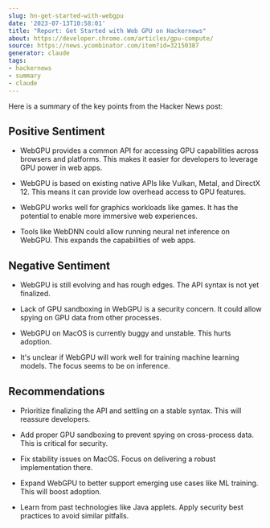 ```yaml
---
slug: hn-get-started-with-webgpu
date: '2023-07-13T10:58:01'
title: "Report: Get Started with Web GPU on Hackernews"
about: https://developer.chrome.com/articles/gpu-compute/
source: https://news.ycombinator.com/item?id=32150387
generator: claude
tags:
- hackernews
- summary
- claude
---
```


Here is a summary of the key points from the Hacker News post:

## Positive Sentiment

- WebGPU provides a common API for accessing GPU capabilities across browsers and platforms. This makes it easier for developers to leverage GPU power in web apps.

- WebGPU is based on existing native APIs like Vulkan, Metal, and DirectX 12. This means it can provide low overhead access to GPU features.

- WebGPU works well for graphics workloads like games. It has the potential to enable more immersive web experiences.

- Tools like WebDNN could allow running neural net inference on WebGPU. This expands the capabilities of web apps.

## Negative Sentiment 

- WebGPU is still evolving and has rough edges. The API syntax is not yet finalized.

- Lack of GPU sandboxing in WebGPU is a security concern. It could allow spying on GPU data from other processes.

- WebGPU on MacOS is currently buggy and unstable. This hurts adoption.

- It's unclear if WebGPU will work well for training machine learning models. The focus seems to be on inference.

## Recommendations

- Prioritize finalizing the API and settling on a stable syntax. This will reassure developers.

- Add proper GPU sandboxing to prevent spying on cross-process data. This is critical for security. 

- Fix stability issues on MacOS. Focus on delivering a robust implementation there.

- Expand WebGPU to better support emerging use cases like ML training. This will boost adoption.

- Learn from past technologies like Java applets. Apply security best practices to avoid similar pitfalls.